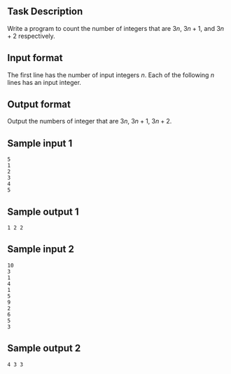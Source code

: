## Task Description ##

Write a program to count the number of integers that are $3n$, $3n + 1$, and $3n + 2$ respectively.

## Input format ##

The first line has the number of input integers $n$. Each of the following $n$ lines has an input integer.

## Output format ##

Output the numbers of integer that are $3n$, $3n+1$, $3n+2$.

## Sample input 1 ##
```
5
1
2
3
4
5
```

## Sample output 1 ##
```
1 2 2
```

## Sample input 2 ##
```
10
3
1
4
1
5
9
2
6
5
3
```

## Sample output 2 ##
```
4 3 3
```